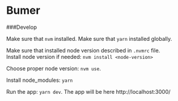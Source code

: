 # Bumer

###Develop

Make sure that `nvm` installed.
Make sure that `yarn` installed globally.

Make sure that installed node version described in `.nvmrc` file.<br>
Install node version if needed: `nvm install <node-version>`

Choose proper node version: `nvm use`.

Install node_modules: `yarn`

Run the app: `yarn dev`. The app will be here  http://localhost:3000/
